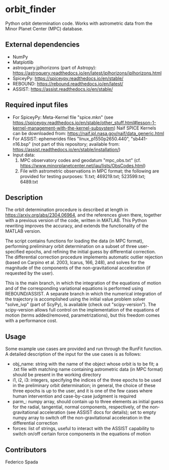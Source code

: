 # orbit_finder

Python orbit determination code. Works with astrometric data from the Minor Planet Center (MPC) database. 

## External dependencies
* NumPy 
* Matplotlib
* astroquery.jplhorizons (part of Astropy): https://astroquery.readthedocs.io/en/latest/jplhorizons/jplhorizons.html
* SpiceyPy: https://spiceypy.readthedocs.io/en/stable/
* REBOUND: https://rebound.readthedocs.io/en/latest/ 
* ASSIST: https://assist.readthedocs.io/en/stable/

## Required input files
* For SpiceyPy: Meta-Kernel file "spice.mkn"
  (see https://spiceypy.readthedocs.io/en/stable/other_stuff.html#lesson-1-kernel-management-with-the-kernel-subsystem)
  Naif SPICE Kernels can be downloaded from: https://naif.jpl.nasa.gov/naif/data_generic.html
* For ASSIST: ephemerides files "linux_p1550p2650.440", "sb441-n16.bsp" 
  (not part of this repository; available from: https://assist.readthedocs.io/en/stable/installation/)
* Input data: 
    1. MPC observatory codes and geodatum "mpc_obs.txt" (cf. https://www.minorplanetcenter.net/iau/lists/ObsCodes.html)
    2. File with astrometric observations in MPC format; the following are provided for testing purposes: 1I.txt; 469219.txt; 523599.txt; 6489.txt

## Description
The orbit determination procedure is described at length in https://arxiv.org/abs/2304.06964, and the references given there,
together with a previous version of the code, written in MATLAB. 
This Python rewriting improves the accuracy, and extends the functionality of the MATLAB version.

The script contains functions for loading the data (in MPC format), performing preliminary orbit determination
on a subset of three user-specified epochs, and refining the initial guess by differential correction. 
The differential correction procedure implements automatic outlier rejection (based on Carpino et al. 
2003, Icarus, 166, 248), and solves for the magnitude of the components of the non-gravitational acceleration 
(if requested by the user).

This is the main branch, in which the integration of the equations of motion and of the corresponding variational equations 
is performed using REBOUND/ASSIST. A separate branch in which the numerical integration of the trajectory is accomplished
using the initial value problem solver "solve_ivp" (part of ScyPy), is available (check out "scipy-version"). The
scipy-version allows full control on the implementation of the equations of motion (terms added/removed, parametrizations), 
but this freedom comes with a performance cost. 

## Usage
Some example use cases are provided and run through the RunFit function. 
A detailed description of the input for the use cases is as follows:
* obj_name: string with the name of the object whose orbit is to be fit; a .txt file with matching name 
  containing astrometric data (in MPC format) should be present in the working directory
* i1, i2, i3: integers, specifying the indices of the three epochs to be used in the preliminary orbit determination; 
  in general, the choice of these three epochs is up to the user, and it is one of the few cases where human 
  intervention and case-by-case judgment is required
* parm_: numpy array, should contain up to three elements as initial guess for the radial, tangential, normal
  components, respectively, of the non-gravitational acceleration (see ASSIST docs for details); set to empty
  numpy array to switch off the non-gravitational acceleration in the differential correction
* forces: list of strings, useful to interact with the ASSIST capability to switch on/off certain force components
  in the equations of motion

## Contributors
Federico Spada
